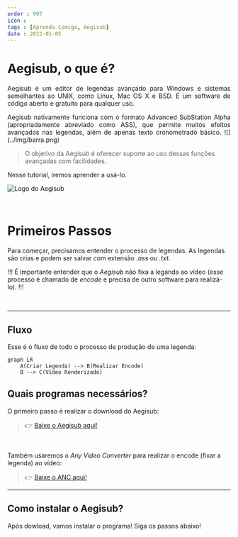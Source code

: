 ```yaml
---
order : 997
icon : 
tags : [Aprenda Comigo, Aegisub]
date : 2022-01-05
---
```

# Aegisub, o que é?
<p style="text-align: justify;"> Aegisub é um editor de legendas avançado para Windows e sistemas semelhantes ao UNIX, como Linux, Mac OS X e BSD. É um software de código aberto e gratuito para qualquer uso.

<p style="text-align: justify;"> Aegisub nativamente funciona com o formato Advanced SubStation Alpha (apropriadamente abreviado como ASS), que permite muitos efeitos avançados nas legendas, além de apenas texto cronometrado básico. 
![](../img/barra.png)

>O objetivo da Aegisub é oferecer suporte ao uso dessas funções avançadas com facilidades.

Nesse tutorial, iremos aprender a usá-lo.

![Logo do Aegisub](../img/Aegisub-logo.png "Aegisub")

<br>

# Primeiros Passos

Para começar, precisamos entender o processo de legendas.
As legendas são crias e podem ser salvar com extensão _.ass_ ou _.txt_.

!!!
É importante entender que o _Aegisub_ não fixa a leganda ao vídeo (esse processo é chamado de _encode_ e precisa de outro software para realizá-lo).
!!!

<br>

---

## Fluxo
Esse é o fluxo de todo o processo de produção de uma legenda:

```mermaid
graph LR
    A(Criar Legenda) --> B(Realizar Encode)
    B --> C(Vídeo Renderizado)
```

##  Quais programas necessários?

O primeiro passo é realizar o download do Aegisub:
>👉 [Baixe o Aegisub aqui!](https://drive.google.com/file/d/0B4PUVC4xalppRVBkdXIxd2FsYjg/view?usp=sharing&resourcekey=0-O_68n6xx3magle4ac5tMvw)

<br>

Também usaremos o _Any Vídeo Converter_ para realizar o encode (fixar a legenda) ao vídeo:
>👉 [Baixe o ANC aqui!](https://drive.google.com/file/d/1_RyD8lNCFH2xcOZb7fAol7rd-wKdLX4U/view?usp=sharing)


---

## Como instalar o Aegisub?

Após dowload, vamos instalar o programa!
Siga os passos abaixo!




